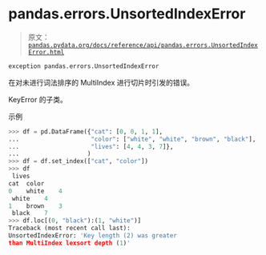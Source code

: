 # pandas.errors.UnsortedIndexError

> 原文：[`pandas.pydata.org/docs/reference/api/pandas.errors.UnsortedIndexError.html`](https://pandas.pydata.org/docs/reference/api/pandas.errors.UnsortedIndexError.html)

```py
exception pandas.errors.UnsortedIndexError
```

在对未进行词法排序的 MultiIndex 进行切片时引发的错误。

KeyError 的子类。

示例

```py
>>> df = pd.DataFrame({"cat": [0, 0, 1, 1],
...                    "color": ["white", "white", "brown", "black"],
...                    "lives": [4, 4, 3, 7]},
...                   )
>>> df = df.set_index(["cat", "color"])
>>> df
 lives
cat  color
0    white    4
 white    4
1    brown    3
 black    7
>>> df.loc[(0, "black"):(1, "white")]
Traceback (most recent call last):
UnsortedIndexError: 'Key length (2) was greater
than MultiIndex lexsort depth (1)' 
```
